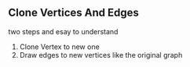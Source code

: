 ## Clone Vertices And Edges

two steps and esay to understand

  1. Clone Vertex to new one
  1. Draw edges to new vertices like the original graph
